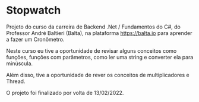 # Stopwatch

Projeto do curso da carreira de Backend .Net / Fundamentos do C#, do Professor André Baltieri (Balta), na plataforma https://balta.io para aprender a fazer um Cronômetro.

Neste curso eu tive a oportunidade de revisar alguns conceitos como funções, funções com parâmetros, como ler uma string e converter ela para minúscula.

Além disso, tive a oportunidade de rever os conceitos de multiplicadores e Thread.

O projeto foi finalizado por volta de 13/02/2022.
